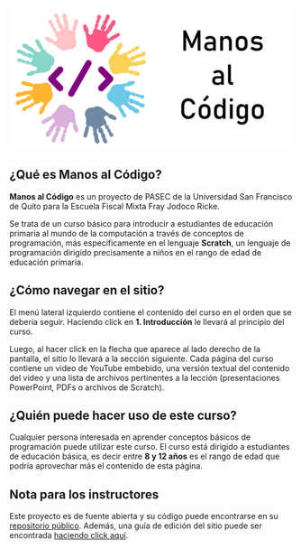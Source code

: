 ![Logo](https://raw.githubusercontent.com/manos-al-codigo/assets/master/logo_with_text/logo_with_text_2000x1000-black.png?height=20vh&featherlight=false)

## ¿Qué es Manos al Código?

**Manos al Código** es un proyecto de PASEC de la Universidad San Francisco de Quito para la Escuela Fiscal Mixta Fray Jodoco Ricke.

Se trata de un curso básico para introducir a estudiantes de educación primaria al mundo de la computación a través de conceptos de programación, más específicamente en el lenguaje **Scratch**, un lenguaje de programación dirigido precisamente a niños en el rango de edad de educación primaria.

## ¿Cómo navegar en el sitio?

El menú lateral izquierdo contiene el contenido del curso en el orden que se debería seguir. Haciendo click en **1. Introducción** le llevará al principio del curso.

Luego, al hacer click en la flecha que aparece al lado derecho de la pantalla, el sitio lo llevará a la sección siguiente. Cada página del curso contiene un video de YouTube embebido, una versión textual del contenido del video y una lista de archivos pertinentes a la lección (presentaciones PowerPoint, PDFs o archivos de Scratch).

## ¿Quién puede hacer uso de este curso?

Cualquier persona interesada en aprender conceptos básicos de programación puede utilizar este curso. El curso está dirigido a estudiantes de educación básica, es decir entre **8 y 12 años** es el rango de edad que podría aprovechar más el contenido de esta página.

## Nota para los instructores

Este proyecto es de fuente abierta y su código puede encontrarse en su [repositorio público](https://github.com/manos-al-codigo). Además, una guía de edición del sitio puede ser encontrada [haciendo click aquí](https://manos-al-codigo.github.io/guia).
